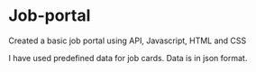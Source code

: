# Job-portal
Created a basic job portal using API, Javascript, HTML and CSS

I have used predefined data for job cards. Data is in json format.

